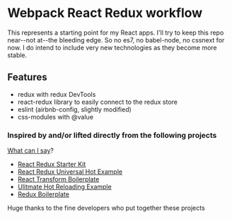 # Webpack React Redux workflow

This represents a starting point for my React apps. I'll try to keep this repo near--not at--the bleeding edge. So no es7, no babel-node, no cssnext for now. I do intend to include very new technologies as they become more stable.

## Features
- redux with redux DevTools
- react-redux library to easily connect to the redux store
- eslint (airbnb-config, slightly modified)
- css-modules with @value

### Inspired by and/or lifted directly from the following projects
[What can I say](http://quoteinvestigator.com/2013/03/06/artists-steal/)?
- [React Redux Starter Kit](https://github.com/davezuko/react-redux-starter-kit)
- [React Redux Universal Hot Example](https://github.com/erikras/react-redux-universal-hot-example)
- [React Transform Boilerplate](https://github.com/gaearon/react-transform-boilerplate)
- [Ulitmate Hot Reloading Example](https://github.com/glenjamin/ultimate-hot-reloading-example)
- [Redux Boilerplate](https://github.com/ellbee/redux-boilerplate)

Huge thanks to the fine developers who put together these projects
